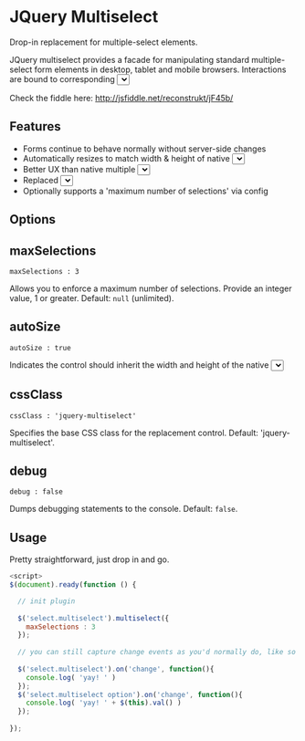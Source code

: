 JQuery Multiselect 
==================================

Drop-in replacement for multiple-select elements.

JQuery multiselect provides a facade for manipulating standard multiple-select form elements in desktop, tablet and mobile browsers.  Interactions are bound to corresponding <select> elements, so forms continue to behave as expected without requiring server-side updates.  

Check the fiddle here: http://jsfiddle.net/reconstrukt/jF45b/

Features
--------

 - Forms continue to behave normally without server-side changes
 - Automatically resizes to match width & height of native <select>
 - Better UX than native multiple <select> elements on iOS iPad/iPhone 
 - Replaced <select> elements continue to fire native 'change' events as expected
 - Optionally supports a 'maximum number of selections' via config
 
Options
-------

## maxSelections

    maxSelections : 3 

Allows you to enforce a maximum number of selections. Provide an integer value, 1 or greater. Default: `null` (unlimited).

## autoSize

    autoSize : true
 
Indicates the control should inherit the width and height of the native <select> element. Set to `false` to provide your own width/height via custom CSS. Default: `true`.

## cssClass

    cssClass : 'jquery-multiselect'
 
Specifies the base CSS class for the replacement control. Default: 'jquery-multiselect'.

## debug

    debug : false
 
Dumps debugging statements to the console. Default: `false`.


Usage
-----

Pretty straightforward, just drop in and go.

```javascript
<script>
$(document).ready(function () {

  // init plugin
  
  $('select.multiselect').multiselect({
    maxSelections : 3
  });
  
  // you can still capture change events as you'd normally do, like so
  
  $('select.multiselect').on('change', function(){
    console.log( 'yay! ' )
  });
  $('select.multiselect option').on('change', function(){
    console.log( 'yay! ' + $(this).val() )
  });
  
});
```

